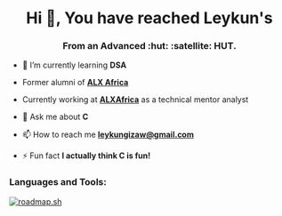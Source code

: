 <h1 align="center">Hi 👋, You have reached Leykun's</h1>
<h3 align="center">From an Advanced :hut: :satellite: HUT.</h3>

- 🌱 I’m currently learning **DSA**

- Former alumni of <a href="https://www.alxafrica.com" target="_blank">**ALX Africa**</a>
- Currently working at <a href="https://www.alxafrica.com" target="_blank">**ALXAfrica**</a> as a technical mentor analyst

- 💬 Ask me about **C**

- 📫 How to reach me **leykungizaw@gmail.com**

- ⚡ Fun fact **I actually think C is fun!**

<h3 align="left">Languages and Tools:</h3>

[![roadmap.sh](https://roadmap.sh/card/wide/673cbf9139f50dbedc7774c9?variant=dark)](https://roadmap.sh/u/zearegawi)
